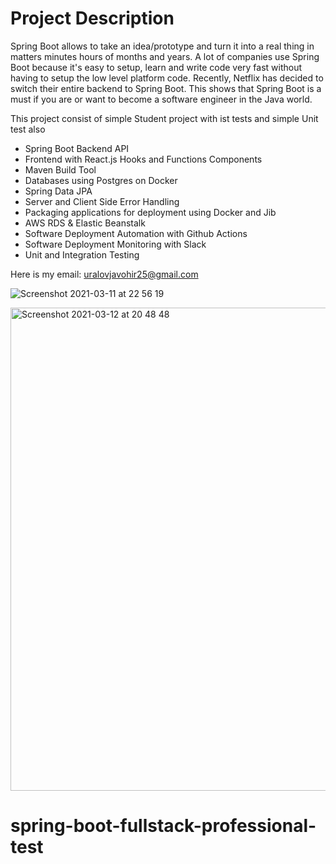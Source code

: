 [comment]: <> ([![CICD]&#40;https://github.com/amigoscode/spring-boot-fullstack-professional/actions/workflows/deploy.yml/badge.svg?branch=main&#41;]&#40;https://github.com/amigoscode/spring-boot-fullstack-professional/actions/workflows/deploy.yml&#41;)

[comment]: <> (https://amigoscode.com/p/full-stack-spring-boot-react)

[comment]: <> (![Cover]&#40;https://user-images.githubusercontent.com/40702606/111074799-bdfbcf00-84dc-11eb-98c0-d40a99aa0da7.png&#41;)

# Project Description
Spring Boot allows to take an idea/prototype and turn it into a real thing in matters minutes hours of months and years. A lot of companies use Spring Boot because it's easy to setup, learn and write code very fast without having to setup the low level platform code. Recently, Netflix has decided to switch their entire backend to Spring Boot. This shows that Spring Boot is a must if you are or want to become a software engineer in the Java world.

This project consist of simple Student project with ist tests and simple Unit test also

- Spring Boot Backend API
- Frontend with React.js Hooks and Functions Components
- Maven Build Tool
- Databases using Postgres on Docker
- Spring Data JPA
- Server and Client Side Error Handling
- Packaging applications for deployment using Docker and Jib
- AWS RDS & Elastic Beanstalk
- Software Deployment Automation with Github Actions
- Software Deployment Monitoring with Slack
- Unit and Integration Testing

Here is my email: uralovjavohir25@gmail.com

![Screenshot 2021-03-11 at 22 56 19](https://user-images.githubusercontent.com/40702606/111074929-5003d780-84dd-11eb-8284-e7c92c7e2905.png)

<img width="773" alt="Screenshot 2021-03-12 at 20 48 48" src="https://user-images.githubusercontent.com/40702606/111074947-627e1100-84dd-11eb-9d3f-85fdbf23e290.png">

# spring-boot-fullstack-professional-test
